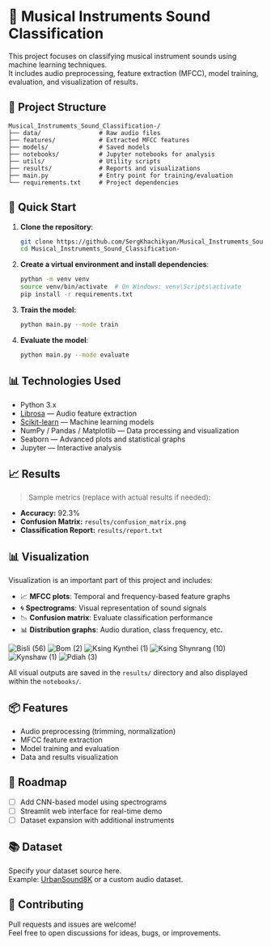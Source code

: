 # 🎵 Musical Instruments Sound Classification

This project focuses on classifying musical instrument sounds using machine learning techniques.  
It includes audio preprocessing, feature extraction (MFCC), model training, evaluation, and visualization of results.

## 📁 Project Structure

```
Musical_Instrumemts_Sound_Classification-/
├── data/                # Raw audio files
├── features/            # Extracted MFCC features
├── models/              # Saved models
├── notebooks/           # Jupyter notebooks for analysis
├── utils/               # Utility scripts
├── results/             # Reports and visualizations
├── main.py              # Entry point for training/evaluation
└── requirements.txt     # Project dependencies
```

## 🚀 Quick Start

1. **Clone the repository**:
   ```bash
   git clone https://github.com/SergKhachikyan/Musical_Instrumemts_Sound_Classification-.git
   cd Musical_Instrumemts_Sound_Classification-
   ```

2. **Create a virtual environment and install dependencies**:
   ```bash
   python -m venv venv
   source venv/bin/activate  # On Windows: venv\Scripts\activate
   pip install -r requirements.txt
   ```

3. **Train the model**:
   ```bash
   python main.py --mode train
   ```

4. **Evaluate the model**:
   ```bash
   python main.py --mode evaluate
   ```

## 📊 Technologies Used

- Python 3.x  
- [Librosa](https://librosa.org/) — Audio feature extraction  
- [Scikit-learn](https://scikit-learn.org/) — Machine learning models  
- NumPy / Pandas / Matplotlib — Data processing and visualization  
- Seaborn — Advanced plots and statistical graphs  
- Jupyter — Interactive analysis  

## 📈 Results

> Sample metrics (replace with actual results if needed):

- **Accuracy:** 92.3%  
- **Confusion Matrix:** `results/confusion_matrix.png`  
- **Classification Report:** `results/report.txt`  

## 📊 Visualization

Visualization is an important part of this project and includes:

- 📈 **MFCC plots**: Temporal and frequency-based feature graphs  
- 🌀 **Spectrograms**: Visual representation of sound signals  
- 📉 **Confusion matrix**: Evaluate classification performance  
- 📊 **Distribution graphs**: Audio duration, class frequency, etc.

![Bisli (56)](https://github.com/user-attachments/assets/21efc1df-b3ed-48ac-9d50-5ab814bb702a)
![Bom (2)](https://github.com/user-attachments/assets/4d64b681-f547-4dd2-9ce1-42b6027ce184)
![Ksing Kynthei (1)](https://github.com/user-attachments/assets/4e633e96-161c-4f53-9c79-8581198ed53f)
![Ksing Shynrang (10)](https://github.com/user-attachments/assets/a8bc8f54-0cf8-4c72-bfad-00ebb5ffa497)
![Kynshaw (1)](https://github.com/user-attachments/assets/7af59a1e-b73f-42dd-bef5-39d88b47f357)
![Pdiah (3)](https://github.com/user-attachments/assets/1356b77b-fb94-4d0a-a11c-162068db7fe0)


All visual outputs are saved in the `results/` directory and also displayed within the `notebooks/`.

## 📦 Features

- Audio preprocessing (trimming, normalization)  
- MFCC feature extraction  
- Model training and evaluation  
- Data and results visualization  

## 📝 Roadmap

- [ ] Add CNN-based model using spectrograms  
- [ ] Streamlit web interface for real-time demo  
- [ ] Dataset expansion with additional instruments  

## 📚 Dataset

Specify your dataset source here.  
Example: [UrbanSound8K](https://urbansounddataset.weebly.com/urbansound8k.html) or a custom audio dataset.

## 🤝 Contributing

Pull requests and issues are welcome!  
Feel free to open discussions for ideas, bugs, or improvements.
